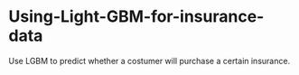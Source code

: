 # Using-Light-GBM-for-insurance-data
Use LGBM to predict whether a costumer will purchase a certain insurance.
